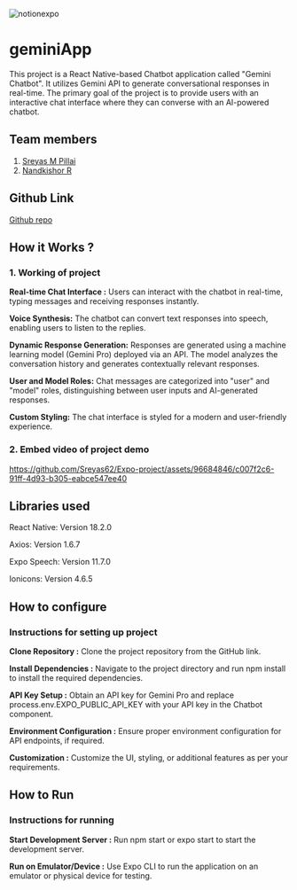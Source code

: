 
![notionexpo](https://github.com/TH-Activities/saturday-hack-night-template/assets/90635335/c35eb3eb-c105-4e4a-ac11-36dcda7bca67)




# geminiApp
This project is a React Native-based Chatbot application called "Gemini Chatbot". It utilizes Gemini API to generate conversational responses in real-time. The primary goal of the project is to provide users with an interactive chat interface where they can converse with an AI-powered chatbot.

## Team members
1. [Sreyas M Pillai](https://github.com/Sreyas62)
2. [Nandkishor R](https://github.com/nandkishorr)

## Github Link
[Github repo](https://github.com/Sreyas62/geminiApp)

## How it Works ?

### 1. Working of project
   **Real-time Chat Interface :** Users can interact with the chatbot in real-time, typing messages and receiving responses instantly.
   
   **Voice Synthesis:** The chatbot can convert text responses into speech, enabling users to listen to the replies.
   
   **Dynamic Response Generation:** Responses are generated using a machine learning model (Gemini Pro) deployed via an API. The model analyzes the conversation history and generates contextually relevant responses.
   
   **User and Model Roles:** Chat messages are categorized into "user" and "model" roles, distinguishing between user inputs and AI-generated responses.
   
   **Custom Styling:** The chat interface is styled for a modern and user-friendly experience.
   
### 2. Embed video of project demo
   
  https://github.com/Sreyas62/Expo-project/assets/96684846/c007f2c6-91ff-4d93-b305-eabce547ee40

## Libraries used

React Native: Version 18.2.0

Axios: Version 1.6.7

Expo Speech: Version 11.7.0

Ionicons: Version 4.6.5

## How to configure

### Instructions for setting up project

**Clone Repository :** Clone the project repository from the GitHub link.

**Install Dependencies :** Navigate to the project directory and run npm install to install the required dependencies.

**API Key Setup :** Obtain an API key for Gemini Pro and replace process.env.EXPO_PUBLIC_API_KEY with your API key in the Chatbot component.

**Environment Configuration :** Ensure proper environment configuration for API endpoints, if required.

**Customization :** Customize the UI, styling, or additional features as per your requirements.

## How to Run

### Instructions for running

**Start Development Server :** Run npm start or expo start to start the development server.

**Run on Emulator/Device :** Use Expo CLI to run the application on an emulator or physical device for testing.
